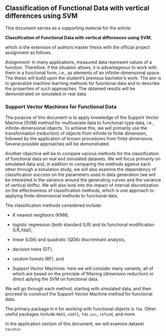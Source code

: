 ## Classification of Functional Data with vertical differences using SVM

This document serves as a supporting material for the article:

**Classification of Functional Data with vertical differences using SVM**,

which is the extension of authors master thesis with the official project assignment as follows.

*Assignment*: In many applications, measured data represent values of a function. Therefore, if the situation allows, it is advantageous to work with them in a functional form, i.e., as elements of an infinite-dimensional space. The thesis will build upon the student’s previous bachelor’s work. The aim is to generalize machine learning methods for functional data and to describe the properties of such approaches. The obtained results will be demonstrated on simulated or real data.

### Support Vector Machines for Functional Data

The purpose of this document is to apply knowledge of the Support Vector Machine (SVM) method for multivariate data to functional-type data, i.e., infinite-dimensional objects. To achieve this, we will primarily use the transformation (reduction) of objects from infinite to finite dimension, followed by the application of known procedures from finite dimensions. Several possible approaches will be demonstrated.

Another objective will be to compare various methods for the classification of functional data on real and simulated datasets. We will focus primarily on simulated data and, in addition to comparing the methods against each other through a simulation study, we will also examine the dependency of classification success on the parameters used in data generation (we will be interested in the variance around the generating curves and the variance of vertical shifts). We will also look into the impact of interval discretization on the effectiveness of classification methods, which is one approach to applying finite-dimensional methods to functional data.

The classification methods considered include:

  - $K$ nearest neighbors (KNN),

  - logistic regression (both standard (LR) and its functional modification (LR_fda)),

  - linear (LDA) and quadratic (QDA) discriminant analysis,

  - decision trees (DT),

  - random forests (RF), and

  - Support Vector Machines: here we will consider many variants, all of which are based on the principle of filtering (dimension reduction) or direct aplying the SVM on functional data.

We will go through each method, starting with simulated data, and then proceed to construct the Support Vector Machine method for functional data.

The primary package in `R` for working with functional objects is `fda`. Other useful packages include `MASS`, `e1071`, `fda.usc`, `refund`, and more.

In the application section of this document, we will examine dataset `tecator`. 
